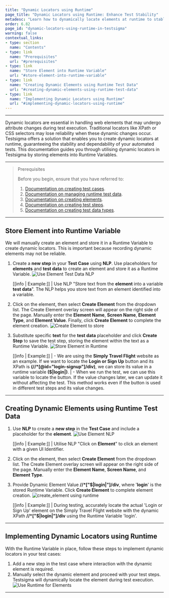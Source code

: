 ```yaml
---
title: "Dynamic Locators using Runtime"
page_title: "Dynamic Locators using Runtime: Enhance Test Stability"
metadesc: "Learn how to dynamically locate elements at runtime to stable automated tests. Efficiently manage elements in your testing workflow without interruptions."
order: 6.82
page_id: "dynamic-locators-using-runtime-in-testsigma"
warning: false
contextual_links:
- type: section
  name: "Contents"
- type: link
  name: "Prerequisites"
  url: "#prerequisites"
- type: link
  name: "Store Element into Runtime Variable"
  url: "#store-element-into-runtime-variable"
- type: link
  name: "Creating Dynamic Elements using Runtime Test Data"
  url: "#creating-dynamic-elements-using-runtime-test-data"
- type: link
  name: "Implementing Dynamic Locators using Runtime"
  url: "#implementing-dynamic-locators-using-runtime"  
---
```


---

Dynamic locators are essential in handling web elements that may undergo attribute changes during test execution. Traditional locators like XPath or CSS selectors may lose reliability when these dynamic changes occur. Testsigma offers a solution that enables you to create dynamic locators at runtime, guaranteeing the stability and dependability of your automated tests. This documentation guides you through utilising dynamic locators in Testsigma by storing elements into Runtime Variables.

---

> <p id="prerequisites">Prerequisites</p>
>
> Before you begin, ensure that you have referred to:
> 1. [Documentation on creating test cases](https://testsigma.com/docs/test-cases/manage/add-edit-delete/#creating-a-test-case).
> 2. [Documentation on managing runtime test data](https://testsigma.com/docs/test-data/types/runtime/).
> 3. [Documentation on creating elements](https://testsigma.com/docs/elements/web-apps/capture-single-element/).
> 4. [Documentation on creating test steps](https://testsigma.com/docs/test-cases/step-types/natural-language/).
> 5. [Documentation on creating test data types](https://testsigma.com/docs/test-data/types/overview/).

---

## **Store Element into Runtime Variable**

We will manually create an element and store it in a Runtime Variable to create dynamic locators. This is important because recording dynamic elements may not be reliable.

1. Create a **new step** in your **Test Case** using **NLP**. Use placeholders for **elements** and **test data** to create an element and store it as a Runtime Variable. ![Use Element Test Data NLP](https://s3.amazonaws.com/static-docs.testsigma.com/new_images/projects/applications/element_testdata_runtime_ts.png)

    [[info | Example:]]
   | Use NLP "Store text from the **element** into a variable **test data**". The NLP helps you store text from an element identified into a variable.

2. Click on the element, then select **Create Element** from the dropdown list. The Create Element overlay screen will appear on the right side of the page. Manually enter the **Element Name**, **Screen Name**, **Element Type**, and **Element Value**. Finally, click **Create Element** to complete the element creation. ![Create Element to store](https://s3.amazonaws.com/static-docs.testsigma.com/new_images/projects/applications/storeelement_ts_dr.gif)

3. Substitute specific **text** for the **test data** placeholder and click **Create Step** to save the test step, storing the element within the text as a Runtime Variable. ![Store Element in Runtime](https://s3.amazonaws.com/static-docs.testsigma.com/new_images/projects/applications/storeelement_runimte.gif)

   [[info | Example:]]
   | - We are using the **Simply Travel Flight** website as an example. If we want to locate the **Login or Sign Up** button and its XPath is **(//\*[@id="login-signup"]/div)**, we can store its value in a runtime variable **($|login|)**. 
   | - When we run the test, we can use this variable to locate the button. If the value changes later, we can update it without affecting the test. This method works even if the button is used in different test steps and its value changes.

---

## **Creating Dynamic Elements using Runtime Test Data**

1. Use **NLP** to create a **new step** in the **Test Case** and include a placeholder for the **element**. ![Use Element NLP](https://s3.amazonaws.com/static-docs.testsigma.com/new_images/projects/applications/use_element_nlp.png)

   [[info | Example:]]
   | Utilise NLP "Click on **Element**" to click an element with a given UI Identifier.

2. Click on the element, then select **Create Element** from the dropdown list. The Create Element overlay screen will appear on the right side of the page. Manually enter the **Element Name**, **Screen Name**, and **Element Type**.
3. Provide Dynamic Element Value **//*["$|login|"]/div**, where '**login**' is the stored Runtime Variable. Click **Create Element** to complete element creation. ![create_element using runtime](https://s3.amazonaws.com/static-docs.testsigma.com/new_images/projects/applications/create_runtimeelement.gif)

   [[info | Example:]]
   | During testing, accurately locate the actual 'Login or Sign Up' element on the Simply Travel Flight website with the dynamic XPath **//*["$|login|"]/div** using the Runtime Variable 'login'.

---

## **Implementing Dynamic Locators using Runtime**

With the Runtime Variable in place, follow these steps to implement dynamic locators in your test cases:

1. Add a new step in the test case where interaction with the dynamic element is required.
2. Manually select the dynamic element and proceed with your test steps. Testsigma will dynamically locate the element during test execution. ![Use Runtime for Elements](https://s3.amazonaws.com/static-docs.testsigma.com/new_images/projects/applications/usedynamic_runtimevariable.gif)

---
